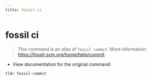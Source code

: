 ```yaml
---
title: fossil-ci
---
```

# fossil ci

> This command is an alias of `fossil commit`.
> More information: <https://fossil-scm.org/home/help/commit>.

- View documentation for the original command:

`tldr fossil-commit`

